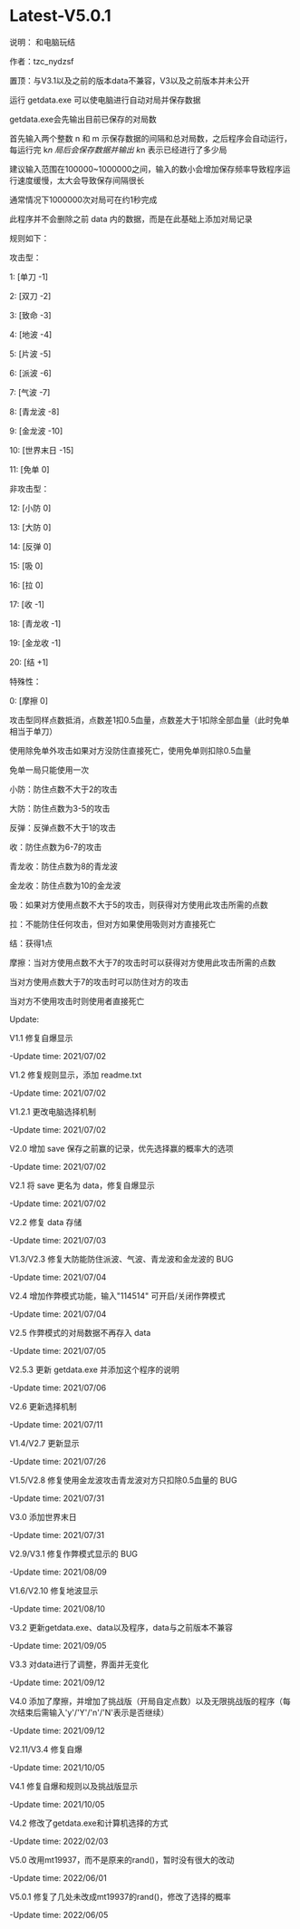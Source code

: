 # Latest-V5.0.1

说明： 和电脑玩结

作者：tzc_nydzsf

置顶：与V3.1以及之前的版本data不兼容，V3以及之前版本并未公开

运行 getdata.exe 可以使电脑进行自动对局并保存数据

getdata.exe会先输出目前已保存的对局数

首先输入两个整数 n 和 m 示保存数据的间隔和总对局数，之后程序会自动运行，每运行完 k*n 局后会保存数据并输出 k*n 表示已经进行了多少局

建议输入范围在100000~1000000之间，输入的数小会增加保存频率导致程序运行速度缓慢，太大会导致保存间隔很长

通常情况下1000000次对局可在约1秒完成

此程序并不会删除之前 data 内的数据，而是在此基础上添加对局记录

规则如下：

攻击型：

1: [单刀 -1]

2: [双刀 -2]

3: [致命 -3]

4: [地波 -4]

5: [片波 -5]

6: [派波 -6]

7: [气波 -7]

8: [青龙波 -8]

9: [金龙波 -10]

10: [世界末日 -15]

11: [免单 0]

非攻击型：

12: [小防 0]

13: [大防 0]

14: [反弹 0]

15: [吸 0]

16: [拉 0]

17: [收 -1]

18: [青龙收 -1]

19: [金龙收 -1]

20: [结 +1]

特殊性：

0: [摩擦 0]

攻击型同样点数抵消，点数差1扣0.5血量，点数差大于1扣除全部血量（此时免单相当于单刀）

使用除免单外攻击如果对方没防住直接死亡，使用免单则扣除0.5血量

免单一局只能使用一次

小防：防住点数不大于2的攻击

大防：防住点数为3-5的攻击

反弹：反弹点数不大于1的攻击

收：防住点数为6-7的攻击

青龙收：防住点数为8的青龙波

金龙收：防住点数为10的金龙波

吸：如果对方使用点数不大于5的攻击，则获得对方使用此攻击所需的点数

拉：不能防住任何攻击，但对方如果使用吸则对方直接死亡

结：获得1点

摩擦：当对方使用点数不大于7的攻击时可以获得对方使用此攻击所需的点数

当对方使用点数大于7的攻击时可以防住对方的攻击

当对方不使用攻击时则使用者直接死亡

Update:

V1.1 修复自爆显示

-Update time: 2021/07/02

V1.2 修复规则显示，添加 readme.txt

-Update time: 2021/07/02

V1.2.1 更改电脑选择机制

-Update time: 2021/07/02

V2.0 增加 save 保存之前赢的记录，优先选择赢的概率大的选项

-Update time: 2021/07/02

V2.1 将 save 更名为 data，修复自爆显示

-Update time: 2021/07/02

V2.2 修复 data 存储

-Update time: 2021/07/03

V1.3/V2.3 修复大防能防住派波、气波、青龙波和金龙波的 BUG

-Update time: 2021/07/04

V2.4 增加作弊模式功能，输入"114514" 可开启/关闭作弊模式

-Update time: 2021/07/04

V2.5 作弊模式的对局数据不再存入 data

-Update time: 2021/07/05

V2.5.3 更新 getdata.exe 并添加这个程序的说明

-Update time: 2021/07/06

V2.6 更新选择机制

-Update time: 2021/07/11

V1.4/V2.7 更新显示

-Update time: 2021/07/26

V1.5/V2.8 修复使用金龙波攻击青龙波对方只扣除0.5血量的 BUG

-Update time: 2021/07/31

V3.0 添加世界末日

-Update time: 2021/07/31

V2.9/V3.1 修复作弊模式显示的 BUG

-Update time: 2021/08/09

V1.6/V2.10 修复地波显示

-Update time: 2021/08/10

V3.2 更新getdata.exe、data以及程序，data与之前版本不兼容

-Update time: 2021/09/05

V3.3 对data进行了调整，界面并无变化

-Update time: 2021/09/12

V4.0 添加了摩擦，并增加了挑战版（开局自定点数）以及无限挑战版的程序（每次结束后需输入'y'/'Y'/'n'/'N'表示是否继续）

-Update time: 2021/09/12

V2.11/V3.4 修复自爆

-Update time: 2021/10/05

V4.1 修复自爆和规则以及挑战版显示

-Update time: 2021/10/05

V4.2 修改了getdata.exe和计算机选择的方式

-Update time: 2022/02/03

V5.0 改用mt19937，而不是原来的rand()，暂时没有很大的改动

-Update time: 2022/06/01

V5.0.1 修复了几处未改成mt19937的rand()，修改了选择的概率

-Update time: 2022/06/05
